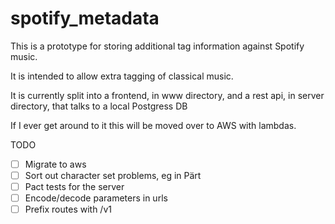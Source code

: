 # spotify_metadata

This is a prototype for storing additional tag information against Spotify music.

It is intended to allow extra tagging of classical music.

It is currently split into a frontend, in www directory, and a rest api, in server directory, that talks to a local Postgress DB

If I ever get around to it this will be moved over to AWS with lambdas.

TODO

- [ ] Migrate to aws
- [ ] Sort out character set problems, eg in Pärt
- [ ] Pact tests for the server
- [ ] Encode/decode parameters in urls
- [ ] Prefix routes with /v1